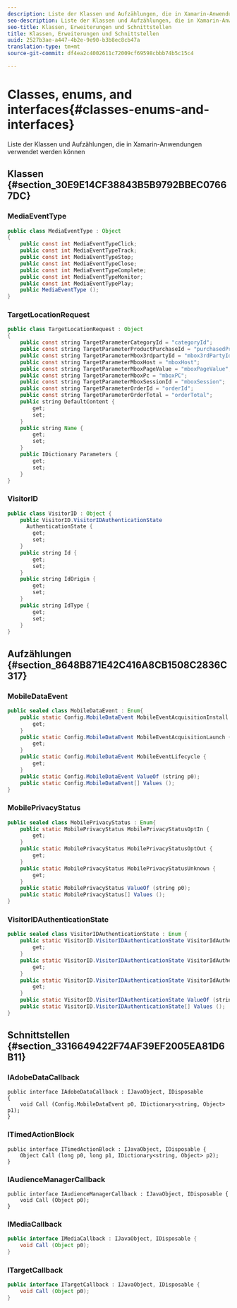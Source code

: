 ```yaml
---
description: Liste der Klassen und Aufzählungen, die in Xamarin-Anwendungen verwendet werden können
seo-description: Liste der Klassen und Aufzählungen, die in Xamarin-Anwendungen verwendet werden können
seo-title: Klassen, Erweiterungen und Schnittstellen
title: Klassen, Erweiterungen und Schnittstellen
uuid: 2527b3ae-a447-4b2e-9e90-b3b8ec8cb47a
translation-type: tm+mt
source-git-commit: df4ea2c4002611c72009cf69598cbbb74b5c15c4

---
```



# Classes, enums, and interfaces{#classes-enums-and-interfaces}

Liste der Klassen und Aufzählungen, die in Xamarin-Anwendungen verwendet werden können

## Klassen {#section_30E9E14CF38843B5B9792BBEC07667DC}

### MediaEventType

```java
public class MediaEventType : Object 
{
    public const int MediaEventTypeClick; 
    public const int MediaEventTypeTrack; 
    public const int MediaEventTypeStop; 
    public const int MediaEventTypeClose; 
    public const int MediaEventTypeComplete; 
    public const int MediaEventTypeMonitor; 
    public const int MediaEventTypePlay; 
    public MediaEventType (); 
}
```

### TargetLocationRequest

```java
public class TargetLocationRequest : Object 
{
    public const string TargetParameterCategoryId = "categoryId"; 
    public const string TargetParameterProductPurchaseId = "purchasedProductIds"; 
    public const string TargetParameterMbox3rdpartyId = "mbox3rdPartyId"; 
    public const string TargetParameterMboxHost = "mboxHost"; 
    public const string TargetParameterMboxPageValue = "mboxPageValue"; 
    public const string TargetParameterMboxPc = "mboxPC"; 
    public const string TargetParameterMboxSessionId = "mboxSession"; 
    public const string TargetParameterOrderId = "orderId"; 
    public const string TargetParameterOrderTotal = "orderTotal"; 
    public string DefaultContent { 
        get;
        set;
    }
    public string Name {
        get;
        set;
    }
    public IDictionary Parameters {
        get;
        set;
    }
}
```

### VisitorID

```java
public class VisitorID : Object {
    public VisitorID.VisitorIDAuthenticationState 
      AuthenticationState {
        get;
        set;
    }
    public string Id {
        get;
        set;
    }
    public string IdOrigin {
        get;
        set;
    }
    public string IdType {
        get;
        set;
    }
}
```

## Aufzählungen {#section_8648B871E42C416A8CB1508C2836C317}

### MobileDataEvent

```java
public sealed class MobileDataEvent : Enum{
    public static Config.MobileDataEvent MobileEventAcquisitionInstall {
        get;
    }
    public static Config.MobileDataEvent MobileEventAcquisitionLaunch {
        get;
    }
    public static Config.MobileDataEvent MobileEventLifecycle {
        get;
    }
    public static Config.MobileDataEvent ValueOf (string p0);
    public static Config.MobileDataEvent[] Values ();
}
```

### MobilePrivacyStatus

```java
public sealed class MobilePrivacyStatus : Enum{
    public static MobilePrivacyStatus MobilePrivacyStatusOptIn {
        get;
    }
    public static MobilePrivacyStatus MobilePrivacyStatusOptOut {
        get;
    }
    public static MobilePrivacyStatus MobilePrivacyStatusUnknown {
        get;
    }
    public static MobilePrivacyStatus ValueOf (string p0);
    public static MobilePrivacyStatus[] Values ();
}
```

### VisitorIDAuthenticationState

```java
public sealed class VisitorIDAuthenticationState : Enum { 
    public static VisitorID.VisitorIDAuthenticationState VisitorIdAuthenticationStateAuthenticated {
        get;
    }
    public static VisitorID.VisitorIDAuthenticationState VisitorIdAuthenticationStateLoggedOut {
        get;
    }
    public static VisitorID.VisitorIDAuthenticationState VisitorIdAuthenticationStateUnknown {
        get;
    }
    public static VisitorID.VisitorIDAuthenticationState ValueOf (string p0);
    public static VisitorID.VisitorIDAuthenticationState[] Values ();
}
```

## Schnittstellen {#section_3316649422F74AF39EF2005EA81D6B11}

### IAdobeDataCallback

```
public interface IAdobeDataCallback : IJavaObject, IDisposable 
{ 
    void Call (Config.MobileDataEvent p0, IDictionary<string, Object> p1); 
}
```

### ITimedActionBlock

```
public interface ITimedActionBlock : IJavaObject, IDisposable {
    Object Call (long p0, long p1, IDictionary<string, Object> p2);
}
```

### IAudienceManagerCallback

```
public interface IAudienceManagerCallback : IJavaObject, IDisposable {
    void Call (Object p0);
}
```

### IMediaCallback

```java
public interface IMediaCallback : IJavaObject, IDisposable {
    void Call (Object p0);
}
```

### ITargetCallback

```java
public interface ITargetCallback : IJavaObject, IDisposable {
    void Call (Object p0); 
}
```
